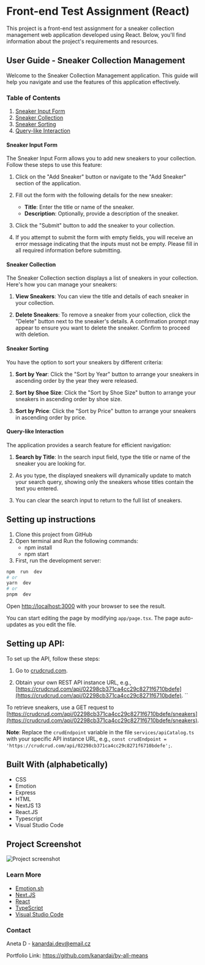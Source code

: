 # Front-end Test Assignment (React)

This project is a front-end test assignment for a sneaker collection management web application developed using React. Below, you'll find information about the project's requirements and resources.

## User Guide - Sneaker Collection Management

Welcome to the Sneaker Collection Management application. This guide will help you navigate and use the features of this application effectively.

### Table of Contents

1. [Sneaker Input Form](#sneaker-input-form)
2. [Sneaker Collection](#sneaker-collection)
3. [Sneaker Sorting](#sneaker-sorting)
4. [Query-like Interaction](#query-like-interaction)

#### Sneaker Input Form

The Sneaker Input Form allows you to add new sneakers to your collection. Follow these steps to use this feature:

1. Click on the "Add Sneaker" button or navigate to the "Add Sneaker" section of the application.

2. Fill out the form with the following details for the new sneaker:

    - **Title**: Enter the title or name of the sneaker.
    - **Description**: Optionally, provide a description of the sneaker.

3. Click the "Submit" button to add the sneaker to your collection.

4. If you attempt to submit the form with empty fields, you will receive an error message indicating that the inputs must not be empty. Please fill in all required information before submitting.

#### Sneaker Collection

The Sneaker Collection section displays a list of sneakers in your collection. Here's how you can manage your sneakers:

1. **View Sneakers**: You can view the title and details of each sneaker in your collection.

2. **Delete Sneakers**: To remove a sneaker from your collection, click the "Delete" button next to the sneaker's details. A confirmation prompt may appear to ensure you want to delete the sneaker. Confirm to proceed with deletion.

#### Sneaker Sorting

You have the option to sort your sneakers by different criteria:

1. **Sort by Year**: Click the "Sort by Year" button to arrange your sneakers in ascending order by the year they were released.

2. **Sort by Shoe Size**: Click the "Sort by Shoe Size" button to arrange your sneakers in ascending order by shoe size.

3. **Sort by Price**: Click the "Sort by Price" button to arrange your sneakers in ascending order by price.

#### Query-like Interaction

The application provides a search feature for efficient navigation:

1. **Search by Title**: In the search input field, type the title or name of the sneaker you are looking for.

2. As you type, the displayed sneakers will dynamically update to match your search query, showing only the sneakers whose titles contain the text you entered.

3. You can clear the search input to return to the full list of sneakers.

## Setting up instructions

1.  Clone this project from GitHub
2.  Open terminal and Run the following commands:
    -   npm install
    -   npm start
3.  First, run the development server:

```bash
npm  run  dev
# or
yarn  dev
# or
pnpm  dev
```

Open [http://localhost:3000](http://localhost:3000) with your browser to see the result.

You can start editing the page by modifying `app/page.tsx`. The page auto-updates as you edit the file.

## Setting up API:

To set up the API, follow these steps:

1. Go to [crudcrud.com](https://crudcrud.com/).

2. Obtain your own REST API instance URL, e.g., [https://crudcrud.com/api/02298cb371ca4cc29c8271f6710bdefe](https://crudcrud.com/api/02298cb371ca4cc29c8271f6710bdefe).
   ``

To retrieve sneakers, use a GET request to [https://crudcrud.com/api/02298cb371ca4cc29c8271f6710bdefe/sneakers](https://crudcrud.com/api/02298cb371ca4cc29c8271f6710bdefe/sneakers).

**Note**: Replace the `crudEndpoint` variable in the file `services/apiCatalog.ts` with your specific API instance URL, e.g., `const crudEndpoint = 'https://crudcrud.com/api/02298cb371ca4cc29c8271f6710bdefe';`.

## Built With (alphabetically)

-   CSS
-   Emotion
-   Express
-   HTML
-   NextJS 13
-   React.JS
-   Typescript
-   Visual Studio Code

## Project Screenshot

![Project screenshot](https://i.ibb.co/TqmPWXF/Screenshot-2023-09-07-120112.jpg)

### Learn More

-   [Emotion.sh](https://emotion.sh/docs/introduction)
-   [Next.JS ](https://nextjs.com/)
-   [React](https://reactjs.org/)
-   [TypeScript](https://www.typescriptlang.org/)
-   [Visual Studio Code](https://code.visualstudio.com)

### Contact

Aneta D - kanardai.dev@email.cz

Portfolio Link: https://github.com/kanardai/by-all-means
